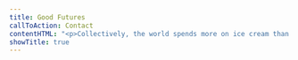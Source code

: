 ```yaml
---
title: Good Futures
callToAction: Contact
contentHTML: "<p>Collectively, the world spends more on ice cream than on it does to prevent. extinction caused by technologies. (<a href=\"https://www.bbc.com/future/article/20200923-the-hinge-of-history-long-termism-and-existential-risk\">source</a>)</p><p>The UN Biological Weapons Convention has a smaller budget than the average McDonalds. (<a href=\"https://www.bbc.com/future/article/20200923-the-hinge-of-history-long-termism-and-existential-risk\">source</a>)<br /><br />This year nearly 100 billion dollars will be spent on AI system development, but there are only 300 full time professionals dedicated to making sure AI is safe. (<a href=\"https://investingnews.com/ai-forecast/#:~:text=%E2%80%9CSafety%20is%20gaining%20awareness%20among%20major%20AI%20research,safety%20becoming%20a%20mainstream%20discipline%2C%E2%80%9D%20the%20researchers%20wrote.\">source</a>) (<a href=\"https://www.businesswire.com/news/home/20190904005570/en/Worldwide-Spending-Artificial-Intelligence-Systems-98-Billion#:~:text=According%20to%20the%20recently%20updated%20IDC%20Worldwide%20Artificial,that%20will%20be%20spent%20in%202019.%20Tweet%20this\">source</a>)<br /><br />Existing and emerging technology pose <strong>real exestential threats</strong> to humanity and our future as a whole. Given the gravity of these issues, <strong>there are drastically too few people working on them</strong>, and there is&nbsp;<strong>an immediate need for talented students</strong> to work to preserve our future, students like you.</p><h2>The Futures Fellowship</h2><p>Recognizing this need, Good Futures will run it's first Futures Fellowship. <strong>The program is designed to kick start the careers of students working to preserve our future</strong>, through guided research, publishing opportunities, and <strong>access to professional conferences and retreats</strong> on these topics.</p><p>What we offer:</p><ul><li><strong>Stimulating work on a project which actually means something.</strong></li><li>Research experience</li><li>A final research project which can be linked to on a resume or LinkedIn</li><li><strong>Publishing assistance</strong></li><li><strong>$1000 in cash prizes </strong></li><li>Connection to a professional network for a variety of relevant fields</li></ul><p>​​​</p><h2>Program Details</h2><p>Commitment: 3-4 hours per week February 21st - April 30th<br /><br />The program will consist of two parts:<br /><br />- 4 weeks of small group discussion on specific existential risks, how to reduce them, and why we should care.&nbsp;<br /><br />- 6 weeks of guided collaborative research. After choosing your topic, your team will meet up weekly to call with your mentor and cowork on the project.&nbsp;<br /><br /><strong>Key Dates</strong><br /><br />2/9: Informational Intro Event + Pizza<br />2/14: Application Deadline<br />2/19: Meet the Fellows, social<br />Based on avaliability: 4 weeks of small group discussion<br />3/5: Project Selection Day<br />Based on avaliability: 6 weeks of collaborative research<br />4/30: Project Presentations<br /><br />\_</p>"
showTitle: true
---
```

